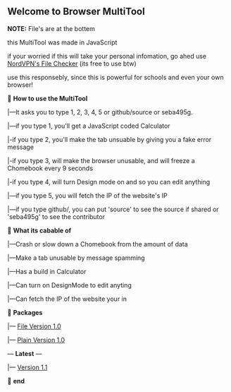 **Welcome to Browser MultiTool**
-
**NOTE:** File's are at the bottem

this MultiTool was made in JavaScript

if your worried if this will take your personal infomation, go ahed use [NordVPN's File Checker](https://nordvpn.com/file-checker/) (its free to use btw)

use this responsebly, since this is powerful for schools and even your own browser!

📁 **How to use the MultiTool**

|—It asks you to type 1, 2, 3, 4, 5 or github/source or seba495g.

|—if you type 1, you'll get a JavaScript coded Calculator

|-if you type 2, you'll make the tab unsuable by giving you a fake error message

|-if you type 3, will make the browser unusable, and will freeze a Chomebook every 9 seconds

|-if you type 4, will turn Design mode on and so you can edit anything

|—if you type 5, you will fetch the IP of the website's IP

|—if you type github/, you can put 'source' to see the source if shared or 'seba495g' to see the contributor

📁 **What its cabable of**

|—Crash or slow down a Chomebook from the amount of data

|—Make a tab unusable by message spamming

|—Has a build in Calculator

|—Can turn on DesignMode to edit anyting

|—Can fetch the IP of the website your in

📁 **Packages**

|— [File Version 1.0](https://github.com/sebastian-sestaliuc/MultiTool-for-browser/releases/tag/untagged-8c4b74e6065bc985a849)

|— [Plain Version 1.0](https://github.com/sebastian-sestaliuc/MultiTool-for-browser/releases/tag/untagged-f03fd2da5d5c0e3db887
)

— **Latest** —

|— [Version 1.1](https://github.com/seba495g/MultiTool-for-browser/releases/tag/untagged-732f4a7a4a032453ee55)

📁 **end**
